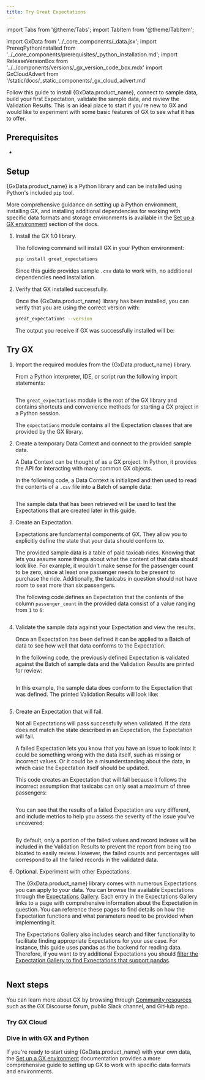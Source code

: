 ```yaml
---
title: Try Great Expectations
---
```

import Tabs from '@theme/Tabs';
import TabItem from '@theme/TabItem';

import GxData from '../_core_components/_data.jsx';
import PrereqPythonInstalled from '../_core_components/prerequisites/_python_installation.md';
import ReleaseVersionBox from '../../components/versions/_gx_version_code_box.mdx'
import GxCloudAdvert from '/static/docs/_static_components/_gx_cloud_advert.md'

Follow this guide to install {GxData.product_name}, connect to sample data, build your first Expectation, validate the sample data, and review the Validation Results.  This is an ideal place to start if you're new to GX and would like to experiment with some basic features of GX to see what it has to offer.

## Prerequisites

- <PrereqPythonInstalled/>

## Setup

{GxData.product_name} is a Python library and can be installed using Python's included `pip` tool.

More comprehensive guidance on setting up a Python environment, installing GX, and installing additional dependencies for working with specific data formats and storage environments is available in the [Set up a GX environment](/core/installation_and_setup/install_gx.md) section of the docs. 

<Tabs>

<TabItem value="procedure" label="Procedure">

1. Install the GX 1.0 library.

   The following command will install GX in your Python environment:

   ```bash title="Terminal input"
   pip install great_expectations
   ```

   Since this guide provides sample `.csv` data to work with, no additional dependencies need installation.

2. Verify that GX installed successfully.

   Once the {GxData.product_name} library has been installed, you can verify that you are using the correct version with:

   ```bash title="Terminal input"
   great_expectations --version
   ```

   The output you receive if GX was successfully installed will be:

   <ReleaseVersionBox/>

</TabItem>

</Tabs>

## Try GX

<Tabs>

<TabItem value="procedure" label="Procedure">

1. Import the required modules from the {GxData.product_name} library.

   From a Python interpreter, IDE, or script run the following import statements:

   ```python title="Python input" name="docs/docusaurus/docs/core/introduction/try_gx.py imports"
   ```
   
   The `great_expectations` module is the root of the GX library and contains shortcuts and convenience methods for starting a GX project in a Python session.

   The `expectations` module contains all the Expectation classes that are provided by the GX library.

2. Create a temporary Data Context and connect to the provided sample data.

   A Data Context can be thought of as a GX project.  In Python, it provides the API for interacting with many common GX objects.

   In the following code, a Data Context is initialized and then used to read the contents of a `.csv` file into a Batch of sample data:

   ```python title="Python input" name="docs/docusaurus/docs/core/introduction/try_gx.py set up"
   ```

   The sample data that has been retrieved will be used to test the Expectations that are created later in this guide.

3. Create an Expectation.

   Expectations are fundamental components of GX.  They allow you to explicitly define the state that your data should conform to.

   The provided sample data is a table of paid taxicab rides. Knowing that lets you assume some things about what the content of that data should look like.  For example, it wouldn't make sense for the passenger count to be zero, since at least one passenger needs to be present to purchase the ride.  Additionally, the taxicabs in question should not have room to seat more than six passengers.

   The following code defines an Expectation that the contents of the column `passenger_count` in the provided data consist of a value ranging from `1` to `6`: 

   ```python title="Python input" name="docs/docusaurus/docs/core/introduction/try_gx.py create an expectation"
   ```

4. Validate the sample data against your Expectation and view the results.
 
   Once an Expectation has been defined it can be applied to a Batch of data to see how well that data conforms to the Expectation.

   In the following code, the previously defined Expectation is validated against the Batch of sample data and the Validation Results are printed for review:

   ```python title="Python input" name="docs/docusaurus/docs/core/introduction/try_gx.py validate and view results"
   ```

   In this example, the sample data does conform to the Expectation that was defined.  The printed Validation Results will look like:

   ```python title="Python output" name="docs/docusaurus/docs/core/introduction/try_gx.py output1"
   ```

5. Create an Expectation that will fail.

   Not all Expectations will pass successfully when validated.  If the data does not match the state described in an Expectation, the Expectation will fail.

   A failed Expectation lets you know that you have an issue to look into: it could be something wrong with the data itself, such as missing or incorrect values.  Or it could be a misunderstanding about the data, in which case the Expectation itself should be updated.

   This code creates an Expectation that will fail because it follows the incorrect assumption that taxicabs can only seat a maximum of three passengers:

   ```python title="Python input" name="docs/docusaurus/docs/core/introduction/try_gx.py validate and view failed results"
   ```

   You can see that the results of a failed Expectation are very different, and include metrics to help you assess the severity of the issue you've uncovered:

   ```python title="Python output" name="docs/docusaurus/docs/core/introduction/try_gx.py failed output"
   ```

   By default, only a portion of the failed values and record indexes will be included in the Validation Results to prevent the report from being too bloated to easily review.  However, the failed counts and percentages will correspond to all the failed records in the validated data.

6. Optional.  Experiment with other Expectations.

   The {GxData.product_name} library comes with numerous Expectations you can apply to your data.  You can browse the available Expectations through the [Expectations Gallery](https://greatexpectations.io/expectations).  Each entry in the Expectations Gallery links to a page with comprehensive information about the Expectation in question.  You can reference these pages to find details on how the Expectation functions and what parameters need to be provided when implementing it. 

   The Expectations Gallery also includes search and filter functionality to facilitate finding appropriate Expectations for your use case.  For instance, this guide uses pandas as the backend for reading data.  Therefore, if you want to try additional Expectations you should [filter the Expectation Gallery to find Expectations that support pandas](https://greatexpectations.io/expectations/?viewType=Summary&filterType=Backend+support&showFilters=true&subFilterValues=pandas).

</TabItem>

<TabItem value="sample_code" label="Sample code">

```python title="Full example script" name="docs/docusaurus/docs/core/introduction/try_gx.py full example script"
```

</TabItem>

</Tabs>

## Next steps

You can learn more about GX by browsing through [Community resources](/core/introduction/community_resources.md) such as the GX Discourse forum, public Slack channel, and GitHub repo.

### Try GX Cloud

<GxCloudAdvert/>

### Dive in with GX and Python

If you're ready to start using {GxData.product_name} with your own data, the [Set up a GX environment](/core/installation_and_setup/install_gx.md) documentation provides a more comprehensive guide to setting up GX to work with specific data formats and environments.

